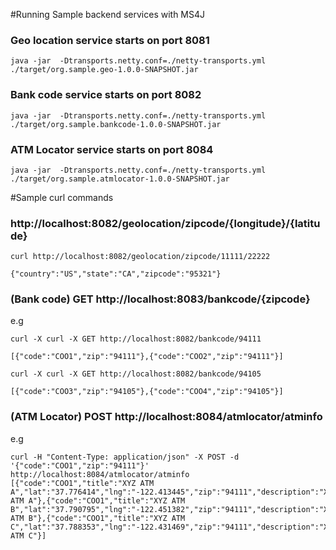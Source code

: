 #Running Sample backend services with MS4J


### Geo location service starts on port 8081
```
java -jar  -Dtransports.netty.conf=./netty-transports.yml ./target/org.sample.geo-1.0.0-SNAPSHOT.jar
```

### Bank code service starts on port 8082
```
java -jar  -Dtransports.netty.conf=./netty-transports.yml ./target/org.sample.bankcode-1.0.0-SNAPSHOT.jar
```

### ATM Locator service starts on port 8084
```
java -jar  -Dtransports.netty.conf=./netty-transports.yml ./target/org.sample.atmlocator-1.0.0-SNAPSHOT.jar
```



#Sample curl commands 

### http://localhost:8082/geolocation/zipcode/{longitude}/{latitude} 
```
curl http://localhost:8082/geolocation/zipcode/11111/22222 

{"country":"US","state":"CA","zipcode":"95321"}
```



### (Bank code) GET http://localhost:8083/bankcode/{zipcode}

e.g
```
curl -X curl -X GET http://localhost:8082/bankcode/94111

[{"code":"COO1","zip":"94111"},{"code":"COO2","zip":"94111"}]

curl -X curl -X GET http://localhost:8082/bankcode/94105

[{"code":"COO3","zip":"94105"},{"code":"COO4","zip":"94105"}]
```

### (ATM Locator) POST http://localhost:8084/atmlocator/atminfo 

e.g
```
curl -H "Content-Type: application/json" -X POST -d '{"code":"COO1","zip":"94111"}' http://localhost:8084/atmlocator/atminfo
[{"code":"COO1","title":"XYZ ATM A","lat":"37.776414","lng":"-122.413445","zip":"94111","description":"XYZ ATM A"},{"code":"COO1","title":"XYZ ATM B","lat":"37.790795","lng":"-122.451382","zip":"94111","description":"XYZ ATM B"},{"code":"COO1","title":"XYZ ATM C","lat":"37.788353","lng":"-122.431469","zip":"94111","description":"XYZ ATM C"}]
```